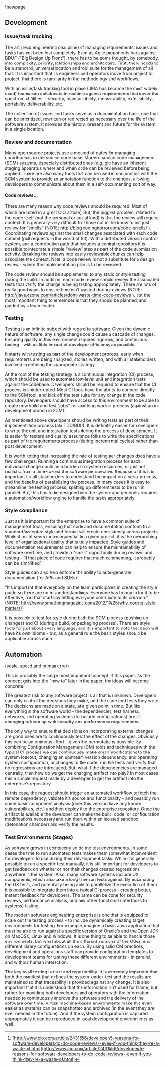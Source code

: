\newpage

## Development

### Issue/task tracking

The art (read engineering discipline) of managing requirements, issues and tasks has not been lost completely.  Even as Agile proponents harp against BDUF ("Big Design Up Front"), there has to be some thought, by somebody, into complexity, priority, relationships and architecture.  First, there needs to be a standard, universal location and tool suite for the management of all that.  It is important that as engineers and operators move from project to project, that there is familiarity in the methodology and workflows.

With an issue/task tracking tool in place (JIRA has become the most widely used) teams can collaborate in realtime against requirements that cover the spectrum of ‘ilities’ - security, maintainability, measurability, extensibility, portability, deliverability, etc.

The collection of issues and tasks serve as a documentation base, one that can be prioritized, rewritten or redirected as necessary over the life of the software system.  It provides the history, present and future for the system, in a single location.

### Review and documentation

Many open source projects use a method of gates for managing contributions to the source code base.  Modern source code management (SCM) systems, especially distributed ones (e.g. git) have an inherent staging apparatus where and when code can be reviewed before being applied.  There are also many tools that can be used in conjunction with the SCM system to provide an annotation function to the changes, allowing developers to communicate about them in a self-documenting sort of way.

#### Code reviews...

There are many reason why code reviews should be required.  Most of which are listed in a great CIO article[^dev1].  But, the biggest problem, related to the code itself (not the personal or social kind) is that the review will require context.  It is generally very difficult for those not in the know to not just review for "smells" (NOTE:  http://blog.codinghorror.com/code-smells/ ).  Coordinating reviews against the small changes associated with each code commit (pull requests in the world of Git).  With a distributed version control system, and a contribution path that includes a central repository it is possible to integrate a simple “review” step as part of the code submission activity.  Breaking the reviews into easily reviewable chunks can help associate the context.  Note, a code review is not a substitute for a design review - where the implementation plan is to be reviewed.

The code review should be supplemental to any static or style testing during the build.  In addition, each code review should review the associated tests that verify the change is being testing appropriately.  There are lots of really good ways to ensure time isn’t wasted during reviews (NOTE:  http://java.dzone.com/articles/dont-waste-time-code-reviews ), but the most important thing to remember is that they should be planned, and guided by a team leader.

### Testing

Testing is an infinite subject with regard to software.  Given the dynamic nature of software, any single change could cause a cascade of changes.  Ensuring quality in this environment requires rigorous, and continuous testing - with as little impact of developer efficiency as possible.

It starts with testing as part of the development process, early when requirements are being analyzed, stories written, and with all stakeholders involved in defining the appropriate strategy.

At the root of the testing strategy is a continuous integration (CI) process, which should be used to automate low-level unit and integration tests against the codebase.  Developers should be required to ensure that the CI process is uninterrupted.  Most CI tools have the ability to connect directly to the SCM tool, and kick off the test suite for any change in the code repository.  Developers should have access to this environment to be able to create new build and test "jobs" for anything work in process (against an in-development branch in SCM).

As mentioned above developers should be writing tests as part of their implementation process (ala TDD/BDD).  It is definitely easier for developers to write the unit and integration tests during the process of development.  It is easier for testers and quality assurance folks to write the specifications as part of the requirements process (during incremental cycles) rather than post development.

It is worth noting that increasing the rate of testing per changes does have a few challenges.  Running a continuous integration process for each individual change could be a burden on system resources, or just not realistic from a time-to-test the software perspective.  Because of this it is important for all stakeholders to understand the impact on a serial process, and the benefits of parallelizing the process.  In many cases it is easy to streamline the testing process, splitting up different tests to be run in parallel.  But, this has to be designed into the system and generally requires a automation/workflow engine to handle the tasks appropriately.

### Style compliance

Just as it is important for the enterprise to have a common suite of management tools, ensuring that code and documentation conform to a standard/accepted style and format will create consistency across projects.  While it might seem inconsequential to a given project, it is the overarching level of organizational quality that is truly impacted.  Style guides and documentation requirements can help to ensure the maintainability of software overtime, and provide a "smell" opportunity during reviews and testing - ‘if that piece of code requires that much commenting, it probably can be simplified’.

Style guides can also help enforce the ability to auto-generate documentation (for APIs and SDKs).

"It’s important that everybody on the team participates in creating the style guide so there are no misunderstandings. Everyone has to buy in for it to be effective, and that starts by letting everyone contribute to its creation." (NOTE:  http://www.smashingmagazine.com/2012/10/25/why-coding-style-matters/)

It is possible to test for style during both the SCM process (pushing up changes) and CI (during a build, or packaging process).  There are style tools for just about every language, and it is important to note that each will have its own idioms - but, as a general rule the basic styles should be applicable across each.

## Automation

(scale, speed and human error)

This is probably the single most important concept of this paper.  As the concept gets into the "how to" later in the paper, the ideas will become concrete.

The greatest risk to any software project is all that is unknown.  Developers can only control the decisions they make, and the code and tests they write.  The decisions are made on a state, at a given point in time.  But like everything in the software world - the dependencies, test harness, networks, and operating systems (to include configurations) are all changing to keep up with security and performance requirements.

The only way to ensure that decisions on incorporating external changes are good ones are to continuously test the effect of the changes.  Obviously this can be an ominous effort - given the permutations possible.  By combining Configuration Management (CM) tools and techniques with the typical CI process we can continuously make small modifications to the system loadout, changing an upstream version dependency, and operating system configuration, or changes to the code, run the tests and verify that no regressions are introduced.  But, what if the dependencies are managed centrally, then how do we get the changing artifact into play?  In most cases this a simple request made by a developer to get the artifact into the enterprise’s repository.

In this case, the request should trigger an automated workflow to fetch the remote dependency, validate it’s source and functionality - and possibly run some basic component analysis (does this version have any known vulnerabilities, etc.) and then deploy it to the enterprise repository.  Once the artifact is available the developer can make the build, code, or configuration modifications necessary and run them within an isolated sandbox (detonation chamber) and verify the results.



### Test Environments (Stages)

As software grows in complexity so do the test environments.  In some cases the time to run automated tests makes them somewhat inconvenient for developers to use during their development tasks.  While it is generally possible to run a specific test manually, it is still important for developers to get feedback on whether or not their changes created regressions anywhere in the system.  Also, many software systems include UX components, which also take a long time run tests against.  By automating the UX tests, and potentially being able to parallelize the execution of them it is possible to integrate them into a typical CI process - creating better, instant feedback for developers.  The same can be done for security reviews, performance analysis, and any other functional (interfaces to systems) testing.

The modern software engineering enterprise is one that is equipped to scale out the testing process - to include dynamically creating target environments for testing.  For example, imagine a basic Java application that must be able to run against a specific version of Oracle’s and the Open JDK on MacOSX, Linux and Windows.  It is one thing to be able to handle those environments, but what about all the different versions of the OSes, and different library configurations on each.  By using solid CM practices, development and operations staff can provide configuration templates to development teams for testing these different environments - in parallel, and without human interaction.

The key to all testing is trust and repeatability.  It is extremely important that both the manifest that defines the system-under-test and the results are maintained so that traceability is provided against any change.  It is also important that it is understood that the information isn’t used for blame, but rather for providing both developers and operators with the information needed to continuously improve the software and the delivery of the software over time.  Virtual machine-based environments make this even easier as systems can be snapshotted and archived (in the event they are ever needed in the future).  And if the system configuration is captured appropriately it can be reproduced in local development environments as well.

[^dev1]:[http://www.cio.com/article/2431556/developer/5-reasons-for-software-developers-to-do-code-reviews--even-if-you-think-they-re-a-waste-of.html](http://www.cio.com/article/2431556/developer/5-reasons-for-software-developers-to-do-code-reviews--even-if-you-think-they-re-a-waste-of.html)
